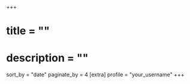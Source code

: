 +++
# title = ""
# description = ""
sort_by = "date"
paginate_by = 4
[extra]
profile = "your_username"
+++